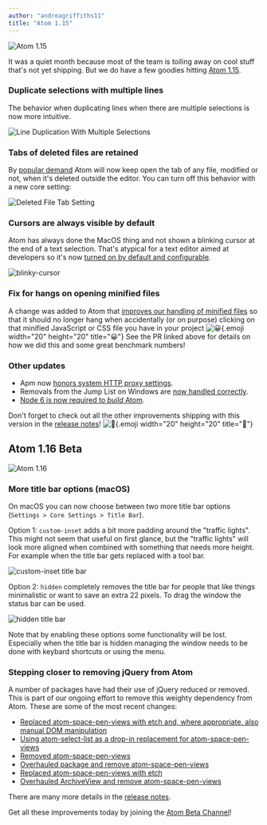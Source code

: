 ```yaml
---
author: "andreagriffiths11"
title: "Atom 1.15"
---
```


![Atom 1.15](/assets/images/blog.atom.io/img/posts/release-1-15.png)

It was a quiet month because most of the team is toiling away on cool stuff that's not yet shipping. But we do have a few goodies hitting [Atom 1.15](/).

<!--more-->

### Duplicate selections with multiple lines

The behavior when duplicating lines when there are multiple selections is now more intuitive.

![Line Duplication With Multiple Selections](https://cloud.githubusercontent.com/assets/1789/21907555/37f06b88-d8cd-11e6-8c5c-3376a7e52e37.gif)

### Tabs of deleted files are retained

By [popular demand](https://github.com/atom/tabs/issues/306) Atom will now keep open the tab of any file, modified or not, when it's deleted outside the editor. You can turn off this behavior with a new core setting:

![Deleted File Tab Setting](https://cloud.githubusercontent.com/assets/553742/22088980/e1f25d3e-dd9c-11e6-81de-53846a511971.png)

### Cursors are always visible by default

Atom has always done the MacOS thing and not shown a blinking cursor at the end of a text selection. That's atypical for a text editor aimed at developers so it's now [turned on by default and configurable](https://github.com/atom/atom/pull/13664).

![blinky-cursor](https://cloud.githubusercontent.com/assets/553742/22612719/59ab55ec-ea27-11e6-939f-20f526ed73ba.gif)

### Fix for hangs on opening minified files

A change was added to Atom that [improves our handling of minified files](https://github.com/atom/atom/pull/13820) so that it should no longer hang when accidentally (or on purpose) clicking on that minified JavaScript or CSS file you have in your project ![:grinning:](https://github.githubassets.com/images/icons/emoji/unicode/1f600.png){.emoji width="20" height="20" title=":grinning:"} See the PR linked above for details on how we did this and some great benchmark numbers!

### Other updates

- Apm now [honors system HTTP proxy settings](https://github.com/atom/settings-view/pull/898).
- Removals from the Jump List on Windows are [now handled correctly](https://github.com/atom/atom/pull/13685).
- [Node 6 is now required to _build_ Atom](https://github.com/atom/atom/pull/13696/files).

Don't forget to check out all the other improvements shipping with this version in the [release notes](https://github.com/atom/atom/releases/tag/v1.15.0)! ![:memo:](https://github.githubassets.com/images/icons/emoji/unicode/1f4dd.png){.emoji width="20" height="20" title=":memo:"}

## Atom 1.16 Beta

![Atom 1.16](/assets/images/blog.atom.io/img/release-beta.png)

### More title bar options (macOS)

On macOS you can now choose between two more title bar options (`Settings > Core Settings > Title Bar`).

Option 1: `custom-inset` adds a bit more padding around the "traffic lights". This might not seem that useful on first glance, but the "traffic lights" will look more aligned when combined with something that needs more height. For example when the title bar gets replaced with a tool bar.

![custom-inset title bar](https://cloud.githubusercontent.com/assets/378023/21953493/4a8b4b36-da7c-11e6-9938-7ffc62e8e495.png)

Option 2: `hidden` completely removes the title bar for people that like things minimalistic or want to save an extra 22 pixels. To drag the window the status bar can be used.

![hidden title bar](https://cloud.githubusercontent.com/assets/378023/21953494/4a8c607a-da7c-11e6-8ffa-2400c07e1233.png)

Note that by enabling these options some functionality will be lost. Especially when the title bar is hidden managing the window needs to be done with keybard shortcuts or using the menu.

### Stepping closer to removing jQuery from Atom

A number of packages have had their use of jQuery reduced or removed. This is part of our ongoing effort to remove this weighty dependency from Atom. These are some of the most recent changes:

- [Replaced atom-space-pen-views with etch and, where appropriate, also manual DOM manipulation](https://github.com/atom/snippets/pull/233)
- [Using atom-select-list as a drop-in replacement for atom-space-pen-views](https://github.com/atom/spell-check/pull/193)
- [Removed atom-space-pen-views](https://github.com/atom/settings-view/pull/913)
- [Overhauled package and remove atom-space-pen-views](https://github.com/atom/timecop/pull/23)
- [Replaced atom-space-pen-views with etch](https://github.com/atom/image-view/pull/82)
- [Overhauled ArchiveView and remove atom-space-pen-views](https://github.com/atom/archive-view/pull/45)

There are many more details in the [release notes](https://github.com/atom/atom/releases/tag/v1.16.0-beta0).

Get all these improvements today by joining the [Atom Beta Channel](/beta)!
